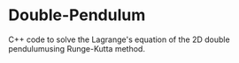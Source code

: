 # Double-Pendulum
C++ code to solve the Lagrange's equation of the 2D double pendulumusing Runge-Kutta method.
